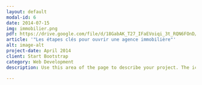 ```yaml
---
layout: default
modal-id: 6
date: 2014-07-15
img: immobilier.png
pdf: https://drive.google.com/file/d/18GabAK_T27_IFaEVoiqi_3t_RQN6FOnD/preview
article: '"Les étapes clés pour ouvrir une agence immobilière"'
alt: image-alt
project-date: April 2014
client: Start Bootstrap
category: Web Development
description: Use this area of the page to describe your project. The icon above is part of a free icon set by <a href="https://sellfy.com/p/8Q9P/jV3VZ/">Flat Icons</a>. On their website, you can download their free set with 16 icons, or you can purchase the entire set with 146 icons for only $12!

---
```


